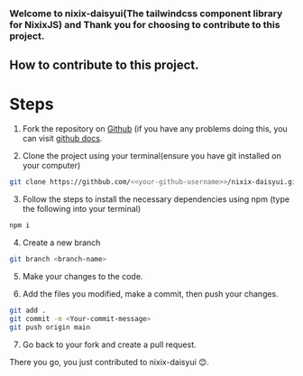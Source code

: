 ### Welcome to nixix-daisyui(The tailwindcss component library for NixixJS) and Thank you for choosing to contribute to this project.

## How to contribute to this project.

# Steps

1. Fork the repository on [Github](https://github.com/michTheBrandofficial/nixix-daisyui) (if you have any problems doing this, you can visit [github docs](https://docs.github.com/en/get-started/quickstart/fork-a-repo).

2. Clone the project using your terminal(ensure you have git installed on your computer)

```sh
git clone https://githbub.com/<<your-github-username>>/nixix-daisyui.git
```

3. Follow the steps to install the necessary dependencies using npm (type the following into your terminal)

```sh
npm i
```

4. Create a new branch

```sh
git branch <branch-name>
```

5. Make your changes to the code.

6. Add the files you modified, make a commit, then push your changes.

```sh
git add .
git commit -m <Your-commit-message>
git push origin main
```

7. Go back to your fork and create a pull request.

There you go, you just contributed to nixix-daisyui 😊.
